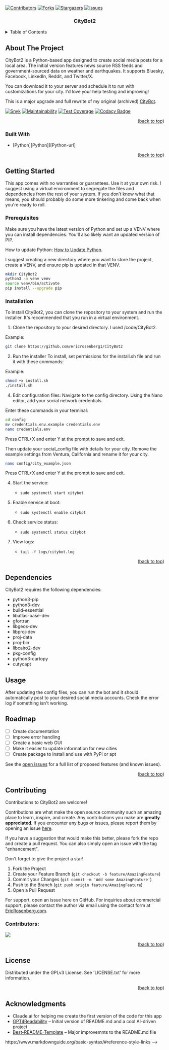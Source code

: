 <a id="readme-top"></a>
[![Contributors][contributors-shield]][contributors-url]
[![Forks][forks-shield]][forks-url]
[![Stargazers][stars-shield]][stars-url]
[![Issues][issues-shield]][issues-url]

<h3 align="center">CityBot2</h3>

<!-- TABLE OF CONTENTS -->
<details>
  <summary>Table of Contents</summary>
  <ol>
    <li>
      <a href="#about-the-project">About The Project</a>
      <ul>
        <li><a href="#built-with">Built With</a></li>
      </ul>
    </li>
    <li>
      <a href="#getting-started">Getting Started</a>
      <ul>
        <li><a href="#prerequisites">Prerequisites</a></li>
        <li><a href="#installation">Installation</a></li>
      </ul>
    </li>
    <li><a href='dependencies'>Dependencies</a></li>
    <li><a href="#usage">Usage</a></li>
    <li><a href="#roadmap">Roadmap</a></li>
    <li><a href="#contributing">Contributing</a></li>
    <li><a href="#contributors">Contributors</a></li>
    <li><a href="#license">License</a></li>
    <li><a href="#acknowledgments">Acknowledgments</a></li>
  </ol>
</details>

## About The Project
CityBot2 is a Python-based app designed to create social media posts for a local area. The initial version features news source RSS feeds and government-sourced data on weather and earthquakes. It supports Bluesky, Facebook, LinkedIn, Reddit, and Twitter/X.

You can download it to your server and schedule it to run with customizations for your city. I'd love your help testing and improving!

This is a major upgrade and full rewrite of my original (archived) [CityBot](https://github.com/ericrosenberg1/CityBot).

[![Snyk](https://snyk.io/test/github/ericrosenberg1/CityBot2/badge.svg)](https://snyk.io/test/github/ericrosenberg1/CityBot2)
[![Maintainability](https://api.codeclimate.com/v1/badges/4857f450946330748975/maintainability)](https://codeclimate.com/github/ericrosenberg1/CityBot2/maintainability)
[![Test Coverage](https://api.codeclimate.com/v1/badges/4857f450946330748975/test_coverage)](https://codeclimate.com/github/ericrosenberg1/CityBot2/test_coverage)
[![Codacy Badge](https://app.codacy.com/project/badge/Grade/efb5beefe547465087883828710a7a11)](https://app.codacy.com/gh/ericrosenberg1/CityBot2/dashboard?utm_source=gh&utm_medium=referral&utm_content=&utm_campaign=Badge_grade)

<p align="right">(<a href="#readme-top">back to top</a>)</p>

### Built With
* [Python][Python]][Python-url]

<p align="right">(<a href="#readme-top">back to top</a>)</p>

## Getting Started
This app comes with no warranties or guarantees. Use it at your own risk. I suggest using a virtual environment to segregate the files and dependencies from the rest of your system. If you don't know what that means, you should probably do some more tinkering and come back when you're ready to roll.

### Prerequisites
Make sure you have the latest version of Python and set up a VENV where you can install dependencies. You'll also likely want an updated version of PIP.

How to update Python: [How to Update Python](https://www.pythoncentral.io/how-to-update-python/).

I suggest creating a new directory where you want to store the project, create a VENV, and ensure pip is updated in that VENV.
   ```sh
mkdir CityBot2
python3 -m venv venv
source venv/bin/activate
pip install --upgrade pip
  ```

### Installation

To install CityBot2, you can clone the repository to your system and run the installer. It's recommended that you run in a virtual environment.

1. Clone the repository to your desired directory. I used /code/CityBot2.

Example:
   ```sh
git clone https://github.com/ericrosenberg1/CityBot2
  ```

2. Run the installer
To install, set permissions for the install.sh file and run it with these commands:

Example:
   ```sh
chmod +x install.sh
./install.sh
  ```

4. Edit configuration files:
Navigate to the config directory. Using the Nano editor, add your social network credentials.

Enter these commands in your terminal:
   ```sh
cd config
mv credentials.env.example credentials.env
nano credentials.env
  ```

Press CTRL+X and enter Y at the prompt to save and exit.

Then update your social_config file with details for your city. Remove the example settings from Ventura, California and rename it for your city.
   ```sh
nano config/city_example.json
  ```
Press CTRL+X and enter Y at the prompt to save and exit.

4. Start the service:
   - `sudo systemctl start citybot`

5. Enable service at boot:
   - `sudo systemctl enable citybot`

6. Check service status:
   - `sudo systemctl status citybot`

7. View logs:
   - `tail -f logs/citybot.log`

<p align="right">(<a href="#readme-top">back to top</a>)</p>

## Dependencies

CityBot2 requires the following dependencies:
- python3-pip
- python3-dev
- build-essential
- libatlas-base-dev
- gfortran
- libgeos-dev
- libproj-dev
- proj-data
- proj-bin
- libcairo2-dev
- pkg-config
- python3-cartopy
- cutycapt

## Usage
After updating the config files, you can run the bot and it should automatically post to your desired social media accounts. Check the error log if something isn't working.

## Roadmap

- [ ] Create documentation
- [ ] Improve error handling
- [ ] Create a basic web GUI
- [ ] Make it easier to update information for new cities
- [ ] Create package to install and use with PyPi or apt

See the [open issues](https://github.com/ericrosenberg1/CityBot2/issues) for a full list of proposed features (and known issues).

<p align="right">(<a href="#readme-top">back to top</a>)</p>

## Contributing

Contributions to CityBot2 are welcome! 

Contributions are what make the open source community such an amazing place to learn, inspire, and create. Any contributions you make are **greatly appreciated**. If you encounter any bugs or issues, please report them by opening an issue [here](https://github.com/ericrosenberg1/CityBot2/issues).

If you have a suggestion that would make this better, please fork the repo and create a pull request. You can also simply open an issue with the tag "enhancement".

Don't forget to give the project a star!

1. Fork the Project
2. Create your Feature Branch (`git checkout -b feature/AmazingFeature`)
3. Commit your Changes (`git commit -m 'Add some AmazingFeature'`)
4. Push to the Branch (`git push origin feature/AmazingFeature`)
5. Open a Pull Request

For support, open an issue here on GitHub. For inquiries about commercial support, please contact the author via email using the contact form at [EricRosenberg.com](https://ericrosenberg.com).

### Contributors:

<a href="https://github.com/ericrosenberg1/CityBot2/graphs/contributors">
  <img src="https://contrib.rocks/image?repo=ericrosenberg1/CityBot2" />
</a>

<p align="right">(<a href="#readme-top">back to top</a>)</p>

## License
Distributed under the GPLv3 License. See 'LICENSE.txt' for more information.

<p align="right">(<a href="#readme-top">back to top</a>)</p>

<!-- CONTACT -->
<!-- CONTACT Placeholder
## Contact

Your Name - [@your_twitter](https://twitter.com/your_username) - email@example.com

Project Link: [https://github.com/your_username/repo_name](https://github.com/your_username/repo_name)

<p align="right">(<a href="#readme-top">back to top</a>)</p>
-->

## Acknowledgments
* Claude.ai for helping me create the first version of the code for this app
* [GPT4Readability](https://github.com/loevlie/GPT4Readability) – Initial version of README.md and a cool AI-driven project
* [Best-README-Template](https://github.com/othneildrew/Best-README-Template/tree/main) – Major improvemnts to the README.md file

<!-- MARKDOWN LINKS & IMAGES --> https://www.markdownguide.org/basic-syntax/#reference-style-links -->
[contributors-shield]: https://img.shields.io/github/contributors/othneildrew/Best-README-Template.svg?style=for-the-badge
[contributors-url]: https://github.com/EricRosenberg1/CityBot2/graphs/contributors
[forks-shield]: https://img.shields.io/github/forks/othneildrew/Best-README-Template.svg?style=for-the-badge
[forks-url]: https://github.com/EricRosenberg1/CityBot2/network/members
[stars-shield]: https://img.shields.io/github/stars/othneildrew/Best-README-Template.svg?style=for-the-badge
[stars-url]: https://github.com/othneildrew/Best-README-Template/stargazers
[issues-shield]: https://img.shields.io/github/issues/othneildrew/Best-README-Template.svg?style=for-the-badge
[issues-url]: https://github.com/EricRosenberg1/CityBot2/issues
[license-shield]: https://img.shields.io/github/license/othneildrew/Best-README-Template.svg?style=for-the-badge
[license-url]: https://github.com/othneildrew/Best-README-Template/blob/master/LICENSE.txt
[linkedin-shield]: https://img.shields.io/badge/-LinkedIn-black.svg?style=for-the-badge&logo=linkedin&colorB=555
[linkedin-url]: https://linkedin.com/in/othneildrew
[product-screenshot]: images/screenshot.png
[Next.js]: https://img.shields.io/badge/next.js-000000?style=for-the-badge&logo=nextdotjs&logoColor=white
[Next-url]: https://nextjs.org/
[React.js]: https://img.shields.io/badge/React-20232A?style=for-the-badge&logo=react&logoColor=61DAFB
[React-url]: https://reactjs.org/
[Vue.js]: https://img.shields.io/badge/Vue.js-35495E?style=for-the-badge&logo=vuedotjs&logoColor=4FC08D
[Vue-url]: https://vuejs.org/
[Angular.io]: https://img.shields.io/badge/Angular-DD0031?style=for-the-badge&logo=angular&logoColor=white
[Angular-url]: https://angular.io/
[Svelte.dev]: https://img.shields.io/badge/Svelte-4A4A55?style=for-the-badge&logo=svelte&logoColor=FF3E00
[Svelte-url]: https://svelte.dev/
[Laravel.com]: https://img.shields.io/badge/Laravel-FF2D20?style=for-the-badge&logo=laravel&logoColor=white
[Laravel-url]: https://laravel.com
[Bootstrap.com]: https://img.shields.io/badge/Bootstrap-563D7C?style=for-the-badge&logo=bootstrap&logoColor=white
[Bootstrap-url]: https://getbootstrap.com
[JQuery.com]: https://img.shields.io/badge/jQuery-0769AD?style=for-the-badge&logo=jquery&logoColor=white
[JQuery-url]: https://jquery.com 